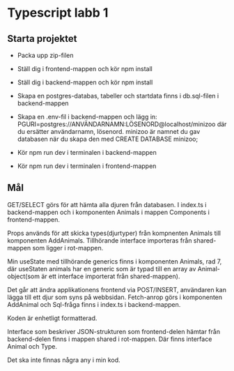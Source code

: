 # Typescript labb 1

## Starta projektet

- Packa upp zip-filen
- Ställ dig i frontend-mappen och kör npm install
- Ställ dig i backend-mappen och kör npm install

- Skapa en postgres-databas, tabeller och startdata finns i db.sql-filen i backend-mappen
- Skapa en .env-fil i backend-mappen och lägg in:
  PGURI=postgres://ANVÄNDARNAMN:LÖSENORD@localhost/minizoo
  där du ersätter användarnamn, lösenord. minizoo är namnet du gav databasen när du skapa den med CREATE DATABASE minizoo;

- Kör npm run dev i terminalen i backend-mappen
- Kör npm run dev i terminalen i frontend-mappen

## Mål

GET/SELECT görs för att hämta alla djuren från databasen. I index.ts i backend-mappen och i komponenten Animals i mappen Components i frontend-mappen.

Props används för att skicka types(djurtyper) från kompnenten Animals till komponenten AddAnimals. Tillhörande interface importeras från shared-mappen som ligger i rot-mappen.

Min useState med tillhörande generics finns i komponenten Animals, rad 7, där useStaten animals har en generic som är typad till en array av Animal-object(som är ett interface importerat från shared-mappen).

Det går att ändra applikationens frontend via POST/INSERT, användaren kan lägga till ett djur som syns på webbsidan. Fetch-anrop görs i komponenten AddAnimal och Sql-fråga finns i index.ts i backend-mappen.

Koden är enhetligt formatterad.

Interface som beskriver JSON-strukturen som frontend-delen hämtar från backend-delen finns i mappen shared i rot-mappen. Där finns interface Animal och Type.

Det ska inte finnas några any i min kod.
